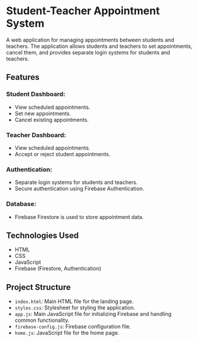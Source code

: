 # Student-Teacher Appointment System

A web application for managing appointments between students and teachers. The application allows students and teachers to set appointments, cancel them, and provides separate login systems for students and teachers.

## Features

### Student Dashboard:
- View scheduled appointments.
- Set new appointments.
- Cancel existing appointments.

### Teacher Dashboard:
- View scheduled appointments.
- Accept or reject student appointments.

### Authentication:
- Separate login systems for students and teachers.
- Secure authentication using Firebase Authentication.

### Database:
- Firebase Firestore is used to store appointment data.

## Technologies Used

- HTML
- CSS
- JavaScript
- Firebase (Firestore, Authentication)

## Project Structure

- `index.html`: Main HTML file for the landing page.
- `styles.css`: Stylesheet for styling the application.
- `app.js`: Main JavaScript file for initializing Firebase and handling common functionality.
- `firebase-config.js`: Firebase configuration file.
- `home.js`: JavaScript file for the home page.
